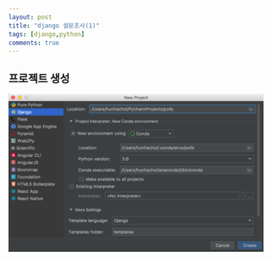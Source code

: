 ```yaml
---
layout: post
title: "django 설문조사(1)"
tags: [django,python]
comments: true
---
```



## 프로젝트 생성
![polls(1).png](/../images/polls(1).png)

